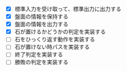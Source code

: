 - [x] 標準入力を受け取って、標準出力に出力する
- [x] 盤面の情報を保持する
- [x] 盤面の情報を出力する
- [x] 石が置けるかどうかの判定を実装する
- [ ] 石をひっくり返す動作を実装する
- [ ] 石が置けない時パスを実装する
- [ ] 終了判定を実装する
- [ ] 勝敗の判定を実装する